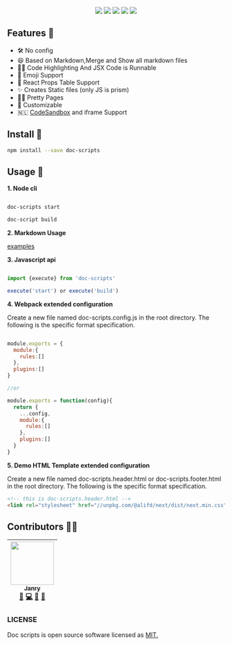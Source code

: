 <p align="center">
<img src="https://img.alicdn.com/tfs/TB1fk0Qy3HqK1RjSZFEXXcGMXXa-1616-626.png">
<a href="https://www.npmjs.com/package/doc-scripts"><img src="https://img.shields.io/npm/v/doc-scripts.svg"></a>
<a href="https://travis-ci.com/janryWang/doc-scripts"><img src="https://travis-ci.com/janryWang/doc-scripts.svg?branch=master"></a>
<a href="https://standardjs.com"><img src="https://img.shields.io/badge/code_style-standard-brightgreen.svg"></a>
<img  src="https://img.alicdn.com/tfs/TB1N2p6y4jaK1RjSZFAXXbdLFXa-4044-3097.png">
</p>



## Features 🦑

- 🛠 No config
- 😆 Based on Markdown,Merge and Show all markdown files
- 👩‍💻 Code Highlighting And JSX Code is Runnable
- 💯 Emoji Support
- 🍖 React Props Table Support
- ✨ Creates Static files (only JS is prism)
- 🏳️‍🌈 Pretty Pages
- 🦄 Customizable
- 🇳🇱 [CodeSandbox](https://codesandbox.io/) and iframe Support



## Install 🦅

```bash
npm install --save doc-scripts
```



## Usage 🌈

**1. Node cli**

```bash

doc-scripts start

doc-script build

```

**2. Markdown Usage**

[examples](./examples/README.md)

**3. Javascript api**

```javascript

import {execute} from 'doc-scripts'

execute('start') or execute('build')

```

**4. Webpack extended configuration**

Create a new file named doc-scripts.config.js in the root directory.
The following is the specific format specification.

```javascript

module.exports = {
  module:{
    rules:[]
  },
  plugins:[]
}

//or

module.exports = function(config){
  return {
    ...config,
    module:{
      rules:[]
    },
    plugins:[]
  }
}

```

**5. Demo HTML Template extended configuration**

Create a new file named doc-scripts.header.html or doc-scripts.footer.html in the root directory.
The following is the specific format specification.

```html
<!-- this is doc-scripts.header.html -->
<link rel="stylesheet" href="//unpkg.com/@alifd/next/dist/next.min.css"/>
```


## Contributors 💪🏻 

<!-- ALL-CONTRIBUTORS-LIST:START  -->
<!-- prettier-ignore -->
| [<img src="https://avatars0.githubusercontent.com/u/4060976?v=4" width="100px;"/><br /><sub><b>Janry</b></sub>](https://github.com/janryWang)<br />[📖](https://github.com/janrywang/doc-scripts/commits?author=janryWang "Documentation") [💻](https://github.com/janrywang/doc-scripts/commits?author=janryWang "Code") [👀](#review-janryWang "Reviewed Pull Requests") [🤔](#ideas-janryWang "Ideas, Planning, & Feedback") |
| :---: |
<!-- ALL-CONTRIBUTORS-LIST:END -->


### LICENSE

Doc scripts is open source software licensed as [MIT.](./LICENSE)